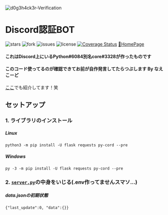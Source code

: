 ![d0g3h4ck3r-Verification](https://user-images.githubusercontent.com/50701386/170805922-1b575ed5-6d09-4df7-a2e5-b8d951fd9b34.gif)

# Discord認証BOT

![stars](https://img.shields.io/github/stars/NaeCqde/Verify_Bot) ![fork](	https://img.shields.io/github/forks/NaeCqde/Verify_Bot) ![issues](https://img.shields.io/github/issues/NaeCqde/Verify_Bot) ![license](https://img.shields.io/github/license/NaeCqde/Verify_Bot) [![Coverage Status](https://coveralls.io/repos/github/NaeCqde/Verify_Bot/badge.svg?branch=main)](https://coveralls.io/github/NaeCqde/Verify_Bot?branch=main) [🎈HomePage](http://ezz.gg/)


#### これはDiscord上にいるPython#6084別名core#3328が作ったものです

#### このコード使ってるのが確認できてお前が自作発言してたらつぶします By なえこーど

[ここ](http://ezz.gg/verify_bot)でも紹介してます！笑

## セットアップ

### 1. ライブラリのインストール

##### Linux

```python3 -m pip install -U flask requests py-cord --pre```

##### Windows

```py -3 -m pip install -U flask requests py-cord --pre```

### 2. [```server.py```](https://github.com/NaeCqde/Verify_Bot/blob/main/server.py)の中身をいじる(.env作ってませんスマソ...)



##### data.jsonの初期状態

```{"last_update":0, "data":{}}```

